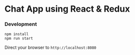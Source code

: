 # Chat App using React & Redux

### Development

```
npm install
npm run start
```

Direct your browser to `http://localhost:8080`

